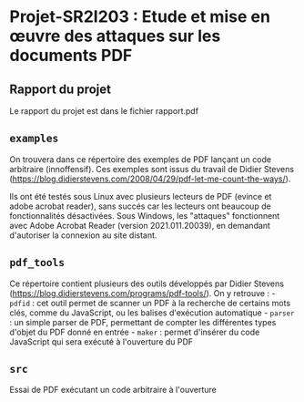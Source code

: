 # Projet-SR2I203 :  Etude et mise en œuvre des attaques sur les documents PDF

## Rapport du projet 

Le rapport du projet est dans le fichier rapport.pdf


## `examples` 

On trouvera dans ce répertoire des exemples de PDF lançant un code arbitraire (innoffensif). Ces exemples sont issus du travail de Didier Stevens (https://blog.didierstevens.com/2008/04/29/pdf-let-me-count-the-ways/). 

Ils ont été testés sous Linux avec plusieurs lecteurs de PDF (evince et adobe acrobat reader), sans succés car les lecteurs ont beaucoup de fonctionnalités désactivées. 
Sous Windows, les "attaques" fonctionnent avec Adobe Acrobat Reader (version 2021.011.20039), en demandant d'autoriser la connexion au site distant. 


## `pdf_tools`

Ce répertoire contient plusieurs des outils développés par Didier Stevens (https://blog.didierstevens.com/programs/pdf-tools/). On y retrouve : 
    - `pdfid` : cet outil permet de scanner un PDF à la recherche de certains mots clés, comme du JavaScript, ou les balises d'exécution automatique 
    - `parser` : un simple parser de PDF, permettant de compter les différentes types d'objet du PDF donné en entrée 
    - `maker` : permet d'insérer du code JavaScript qui sera exécuté à l'ouverture du PDF 



## `src`

Essai de PDF exécutant un code arbitraire à l'ouverture 